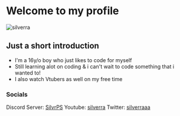 # Welcome to my profile

![silverra](https://images-ext-1.discordapp.net/external/in4Z2oJZQ28DWEiM3kjWhHEpThNWT7Qox8s087tXPgs/https/cdn.discordapp.com/emojis/893443664657936424.png)

## Just a short introduction

- I'm a 16y/o boy who just likes to code for myself
- Still learning alot on coding & i can't wait to code something that i wanted to!
- I also watch Vtubers as well on my free time

### Socials

Discord Server: [SilvrPS](https://discord.gg/vnC4Z5nKm3)
Youtube: [silverra](https://www.youtube.com/c/silverra/videos)
Twitter: [silverraaa](https://twitter.com/silverraaa)
